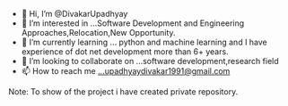 - 👋 Hi, I’m @DivakarUpadhyay
- 👀 I’m interested in ...Software Development and Engineering Approaches,Relocation,New Opportunity.
- 🌱 I’m currently learning ... python and machine learning and I have experience of dot net development more than 6+ years.
- 💞️ I’m looking to collaborate on ...software development,research field
- 📫 How to reach me ...upadhyaydivakar1991@gmail.com

Note: To show of the project i have created private repository.

<!---
DivakarUpadhyay/DivakarUpadhyay is a ✨ special ✨ repository because its `README.md` (this file) appears on your GitHub profile.
You can click the Preview link to take a look at your changes.
--->
